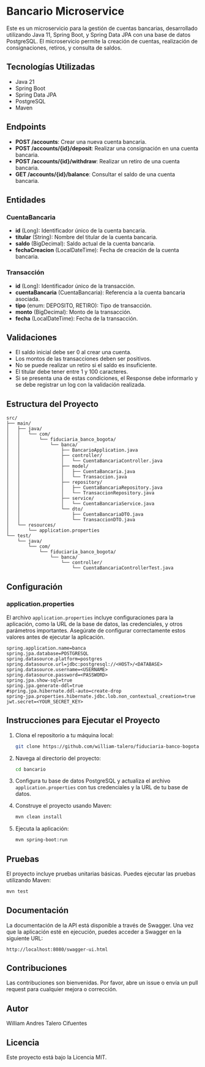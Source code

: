 # Bancario Microservice

Este es un microservicio para la gestión de cuentas bancarias, desarrollado utilizando Java 11, Spring Boot, y Spring Data JPA con una base de datos PostgreSQL. El microservicio permite la creación de cuentas, realización de consignaciones, retiros, y consulta de saldos.

## Tecnologías Utilizadas
- Java 21
- Spring Boot
- Spring Data JPA
- PostgreSQL
- Maven

## Endpoints
- **POST /accounts**: Crear una nueva cuenta bancaria.
- **POST /accounts/{id}/deposit**: Realizar una consignación en una cuenta bancaria.
- **POST /accounts/{id}/withdraw**: Realizar un retiro de una cuenta bancaria.
- **GET /accounts/{id}/balance**: Consultar el saldo de una cuenta bancaria.

## Entidades
### CuentaBancaria
- **id** (Long): Identificador único de la cuenta bancaria.
- **titular** (String): Nombre del titular de la cuenta bancaria.
- **saldo** (BigDecimal): Saldo actual de la cuenta bancaria.
- **fechaCreacion** (LocalDateTime): Fecha de creación de la cuenta bancaria.

### Transacción
- **id** (Long): Identificador único de la transacción.
- **cuentaBancaria** (CuentaBancaria): Referencia a la cuenta bancaria asociada.
- **tipo** (enum: DEPOSITO, RETIRO): Tipo de transacción.
- **monto** (BigDecimal): Monto de la transacción.
- **fecha** (LocalDateTime): Fecha de la transacción.

## Validaciones
- El saldo inicial debe ser 0 al crear una cuenta.
- Los montos de las transacciones deben ser positivos.
- No se puede realizar un retiro si el saldo es insuficiente.
- El titular debe tener entre 1 y 100 caracteres.
- Si se presenta una de estas condiciones, el Response debe informarlo y se debe registrar un log con la validación realizada.

## Estructura del Proyecto
```plaintext
src/
├── main/
│   ├── java/
│   │   └── com/
│   │       └── fiduciaria_banco_bogota/
│   │           └── banca/
│   │               ├── BancarioApplication.java
│   │               ├── controller/
│   │               │   └── CuentaBancariaController.java
│   │               ├── model/
│   │               │   ├── CuentaBancaria.java
│   │               │   └── Transaccion.java
│   │               ├── repository/
│   │               │   ├── CuentaBancariaRepository.java
│   │               │   └── TransaccionRepository.java
│   │               ├── service/
│   │               │   └── CuentaBancariaService.java
│   │               └── dto/
│   │                   ├── CuentaBancariaDTO.java
│   │                   └── TransaccionDTO.java
│   └── resources/
│       └── application.properties
└── test/
    └── java/
        └── com/
            └── fiduciaria_banco_bogota/
                └── banca/
                    └── controller/
                        └── CuentaBancariaControllerTest.java
```

## Configuración
### application.properties
El archivo `application.properties` incluye configuraciones para la aplicación, como la URL de la base de datos, las credenciales, y otros parámetros importantes. Asegúrate de configurar correctamente estos valores antes de ejecutar la aplicación.

```properties
spring.application.name=banca
spring.jpa.database=POSTGRESQL
spring.datasource.platform=postgres
spring.datasource.url=jdbc:postgresql://<HOST>/<DATABASE>
spring.datasource.username=<USERNAME>
spring.datasource.password=<PASSWORD>
spring.jpa.show-sql=true
spring.jpa.generate-ddl=true
#spring.jpa.hibernate.ddl-auto=create-drop
spring-jpa.properties.hibernate.jdbc.lob.non_contextual_creation=true
jwt.secret=<YOUR_SECRET_KEY>
```

## Instrucciones para Ejecutar el Proyecto
1. Clona el repositorio a tu máquina local:
    ```sh
    git clone https://github.com/william-talero/fiduciaria-banco-bogota-banca.git
    ```

2. Navega al directorio del proyecto:
    ```sh
    cd bancario
    ```

3. Configura tu base de datos PostgreSQL y actualiza el archivo `application.properties` con tus credenciales y la URL de tu base de datos.

4. Construye el proyecto usando Maven:
    ```sh
    mvn clean install
    ```

5. Ejecuta la aplicación:
    ```sh
    mvn spring-boot:run
    ```

## Pruebas
El proyecto incluye pruebas unitarias básicas. Puedes ejecutar las pruebas utilizando Maven:
```sh
mvn test
```

## Documentación
La documentación de la API está disponible a través de Swagger. Una vez que la aplicación esté en ejecución, puedes acceder a Swagger en la siguiente URL:
```
http://localhost:8080/swagger-ui.html
```

## Contribuciones
Las contribuciones son bienvenidas. Por favor, abre un issue o envía un pull request para cualquier mejora o corrección.

## Autor
William Andres Talero Cifuentes

## Licencia
Este proyecto está bajo la Licencia MIT.